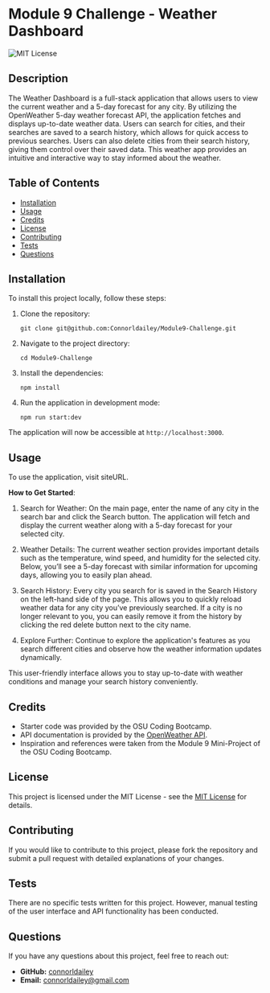 # Module 9 Challenge - Weather Dashboard

![MIT License](https://img.shields.io/badge/License-MIT-yellow.svg)

## Description 

The Weather Dashboard is a full-stack application that allows users to view the current weather and a 5-day forecast for any city. By utilizing the OpenWeather 5-day weather forecast API, the application fetches and displays up-to-date weather data. Users can search for cities, and their searches are saved to a search history, which allows for quick access to previous searches. Users can also delete cities from their search history, giving them control over their saved data. This weather app provides an intuitive and interactive way to stay informed about the weather.

## Table of Contents 

- [Installation](#installation)
- [Usage](#usage)
- [Credits](#credits)
- [License](#license)
- [Contributing](#contributing)
- [Tests](#tests)
- [Questions](#questions) 

## Installation 

To install this project locally, follow these steps:

1. Clone the repository:

    `git clone git@github.com:Connorldailey/Module9-Challenge.git`

2. Navigate to the project directory:

    `cd Module9-Challenge`

3. Install the dependencies:

    `npm install`

4. Run the application in development mode:

    `npm run start:dev`

The application will now be accessible at `http://localhost:3000`.

## Usage 

To use the application, visit siteURL.

**How to Get Started**:

1. Search for Weather: 
    On the main page, enter the name of any city in the search bar and click the Search button. The application will fetch and display the current weather along with a 5-day forecast for your selected city.

2. Weather Details:
    The current weather section provides important details such as the temperature, wind speed, and humidity for the selected city.
    Below, you’ll see a 5-day forecast with similar information for upcoming days, allowing you to easily plan ahead.

3. Search History:
    Every city you search for is saved in the Search History on the left-hand side of the page. This allows you to quickly reload weather data for any city you’ve previously searched.
    If a city is no longer relevant to you, you can easily remove it from the history by clicking the red delete button next to the city name.

3. Explore Further:
    Continue to explore the application's features as you search different cities and observe how the weather information updates dynamically.

This user-friendly interface allows you to stay up-to-date with weather conditions and manage your search history conveniently.

## Credits 

- Starter code was provided by the OSU Coding Bootcamp.
- API documentation is provided by the [OpenWeather API](https://openweathermap.org/forecast5).
- Inspiration and references were taken from the Module 9 Mini-Project of the OSU Coding Bootcamp.

## License 

This project is licensed under the MIT License - see the [MIT License](https://opensource.org/licenses/MIT) for details. 

## Contributing 

If you would like to contribute to this project, please fork the repository and submit a pull request with detailed explanations of your changes.

## Tests 

There are no specific tests written for this project. However, manual testing of the user interface and API functionality has been conducted.

## Questions 

If you have any questions about this project, feel free to reach out: 

- **GitHub:** [connorldailey](https://github.com/connorldailey)
- **Email:** connorldailey@gmail.com
